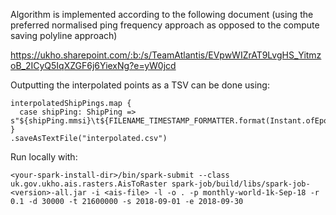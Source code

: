 Algorithm is implemented according to the following document (using the preferred normalised ping frequency approach as opposed to the compute saving polyline approach)

https://ukho.sharepoint.com/:b:/s/TeamAtlantis/EVpwWIZrAT9LvgHS_YitmzoB_2ICyQ5IqXZGF6j6YiexNg?e=yW0jcd

Outputting the interpolated points as a TSV can be done using:


    interpolatedShipPings.map {
      case shipPing: ShipPing => s"${shipPing.mmsi}\t${FILENAME_TIMESTAMP_FORMATTER.format(Instant.ofEpochMilli(shipPing.acquisitionTime))}\t${shipPing.longitude}\t${shipPing.latitude}"
    }
    .saveAsTextFile("interpolated.csv")
      
Run locally with:

    <your-spark-install-dir>/bin/spark-submit --class uk.gov.ukho.ais.rasters.AisToRaster spark-job/build/libs/spark-job-<version>-all.jar -i <ais-file> -l -o . -p monthly-world-1k-Sep-18 -r 0.1 -d 30000 -t 21600000 -s 2018-09-01 -e 2018-09-30
